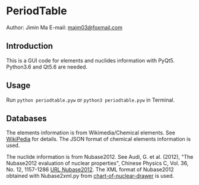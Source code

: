 # PeriodTable

Author: Jimin Ma
E-mail: majm03@foxmail.com

## Introduction
This is a GUI code for elements and nuclides information with PyQt5.
Python3.6 and Qt5.6 are needed. 

## Usage
Run `python periodtable.pyw` or `python3 periodtable.pyw` in Terminal.

## Databases
The elements information is from Wikimedia/Chemical elements. 
See [WikiPedia](https://en.wikipedia.org/wiki/Chemical_element) for details.
The JSON format of chemical elements information is used.

The nuclide information is from Nubase2012.
See Audi, G. et al. (2012), "The Nubase2012 evaluation of nuclear properties",
Chinese Physics C, Vol. 36, No. 12, 1157-1286 
[URL Nubase2012](http://iopscience.iop.org/article/10.1088/1674-1137/36/12/001/meta).
The XML format of Nubase2012 obtained with Nubase2xml.py from 
[chart-of-nuclear-drawer](https://github.com/kmiernik/Chart-of-nuclides-drawer)
is used.
